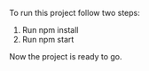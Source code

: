 To run this project follow two steps:

1. Run npm install
2. Run npm start

Now the project is ready to go. 
